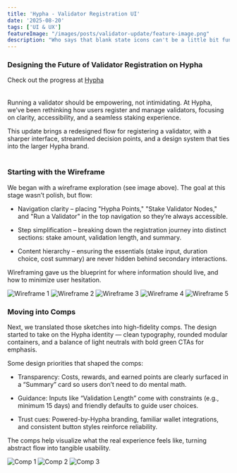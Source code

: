 ```yaml
---
title: 'Hypha - Validator Registration UI'
date: '2025-08-20'
tags: ['UI & UX']
featureImage: "/images/posts/validator-update/feature-image.png"
description: "Who says that blank state icons can't be a little bit fun looking"
---
```



### Designing the Future of Validator Registration on Hypha
Check out the progress at [Hypha](https://hypha.sh)
<br>
<br>
<br>
Running a validator should be empowering, not intimidating. At Hypha, we’ve been rethinking how users register and manage validators, focusing on clarity, accessibility, and a seamless staking experience.

This update brings a redesigned flow for registering a validator, with a sharper interface, streamlined decision points, and a design system that ties into the larger Hypha brand.
<br>
<br>

### Starting with the Wireframe

We began with a wireframe exploration (see image above). The goal at this stage wasn’t polish, but flow:

- Navigation clarity – placing "Hypha Points," "Stake Validator Nodes," and "Run a Validator" in the top navigation so they’re always accessible.

- Step simplification – breaking down the registration journey into distinct sections: stake amount, validation length, and summary.

- Content hierarchy – ensuring the essentials (stake input, duration choice, cost summary) are never hidden behind secondary interactions.

Wireframing gave us the blueprint for where information should live, and how to minimize user hesitation.

![Wireframe 1](/images/posts/validator-update/wireframe-1.png)
![Wireframe 2](/images/posts/validator-update/wireframe-2.png)
![Wireframe 3](/images/posts/validator-update/wireframe-3.png)
![Wireframe 4](/images/posts/validator-update/wireframe-4.png)
![Wireframe 5](/images/posts/validator-update/wireframe-5.png)


### Moving into Comps

Next, we translated those sketches into high-fidelity comps. The design started to take on the Hypha identity — clean typography, rounded modular containers, and a balance of light neutrals with bold green CTAs for emphasis.

Some design priorities that shaped the comps:

- Transparency: Costs, rewards, and earned points are clearly surfaced in a “Summary” card so users don’t need to do mental math.

- Guidance: Inputs like “Validation Length” come with constraints (e.g., minimum 15 days) and friendly defaults to guide user choices.

- Trust cues: Powered-by-Hypha branding, familiar wallet integrations, and consistent button styles reinforce reliability.

The comps help visualize what the real experience feels like, turning abstract flow into tangible usability.

![Comp 1](/images/posts/validator-update/comp-1.jpg)
![Comp 2](/images/posts/validator-update/comp-2.jpg)
![Comp 3](/images/posts/validator-update/comp-5.jpg)



